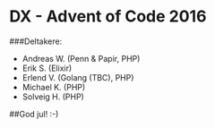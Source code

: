# DX - Advent of Code 2016

###Deltakere:
- Andreas W. (Penn & Papir, PHP)
- Erik S. (Elixir)
- Erlend V. (Golang (TBC), PHP)
- Michael K. (PHP)
- Solveig H. (PHP)

##God jul! :-)
